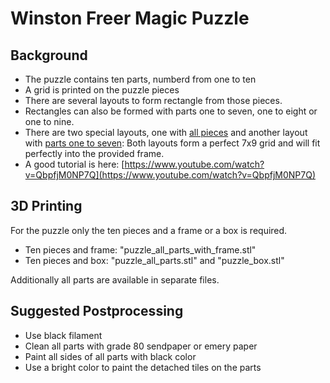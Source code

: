 
# Winston Freer Magic Puzzle

## Background

* The puzzle contains ten parts, numberd from one to ten
* A grid is printed on the puzzle pieces
* There are several layouts to form rectangle from those pieces. 
* Rectangles can also be formed with parts one to seven, one to eight or one to nine.
* There are two special layouts, one with [all pieces](https://github.com/olikraus/scad/blob/master/winston_freer/png/puzzle_start.png) 
 and another layout with [parts one to seven](https://github.com/olikraus/scad/blob/master/winston_freer/png/puzzle_step3.png):
 Both layouts form a perfect 7x9 grid and will fit perfectly into the provided frame.
* A good tutorial is here: [https://www.youtube.com/watch?v=QbpfjM0NP7Q](https://www.youtube.com/watch?v=QbpfjM0NP7Q)
 
## 3D Printing

For the puzzle only the ten pieces and a frame or a box is required.

* Ten pieces and frame: "puzzle_all_parts_with_frame.stl"
* Ten pieces and box: "puzzle_all_parts.stl" and "puzzle_box.stl"

Additionally all parts are available in separate files.

## Suggested Postprocessing

* Use black filament
* Clean all parts with grade 80 sendpaper or emery paper
* Paint all sides of all parts with black color
* Use a bright color to paint the detached tiles on the parts



